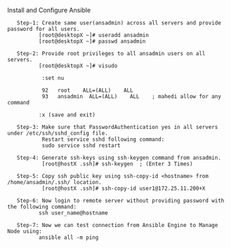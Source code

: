 Install and Configure Ansible

       Step-1: Create same user(ansadmin) across all servers and provide password for all users.
              [root@desktopX ~]# useradd ansadmin
              [root@desktopX ~]# passwd ansadmin
              
       Step-2: Provide root privileges to all ansadmin users on all servers.
              [root@desktopX ~]# visudo 

               :set nu

               92   root    ALL=(ALL)    ALL
               93   ansadmin  ALL=(ALL)    ALL    ; mahedi allow for any command

              :x (save and exit)
       
       Step-3: Make sure that PasswordAuthentication yes in all servers under /etc/ssh/sshd_config file.
               Restart service sshd following command:
               sudo service sshd restart
               
       Step-4: Generate ssh-keys using ssh-keygen command from ansadmin.
               [root@hostX .ssh]# ssh-keygen  ; (Enter 3 Times)
       
       Step-5: Copy ssh public key using ssh-copy-id <hostname> from /home/ansadmin/.ssh/ location.
               [root@hostX .ssh]# ssh-copy-id user1@172.25.11.200+X
               
       Step-6: Now login to remote server without providing password with the following command:
              ssh user_name@hostname
              
       Step-7: Now we can test connection from Ansible Engine to Manage Node using:
              ansible all -m ping


